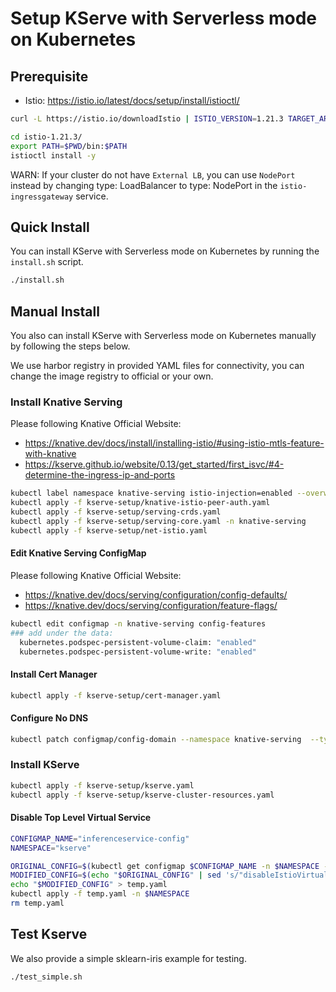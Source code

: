 # Setup KServe with Serverless mode on Kubernetes

## Prerequisite
- Istio: https://istio.io/latest/docs/setup/install/istioctl/
```bash
curl -L https://istio.io/downloadIstio | ISTIO_VERSION=1.21.3 TARGET_ARCH=x86_64 sh -

cd istio-1.21.3/
export PATH=$PWD/bin:$PATH
istioctl install -y
```

WARN: If your cluster do not have `External LB`, you can use `NodePort` instead by changing type: LoadBalancer to type: NodePort in the `istio-ingressgateway` service.

## Quick Install
You can install KServe with Serverless mode on Kubernetes by running the `install.sh` script.
```bash
./install.sh
```

## Manual Install
You also can install KServe with Serverless mode on Kubernetes manually by following the steps below.

We use harbor registry in provided YAML files for connectivity, you can change the image registry to official or your own.
### Install Knative Serving
Please following Knative Official Website:
- https://knative.dev/docs/install/installing-istio/#using-istio-mtls-feature-with-knative
- https://kserve.github.io/website/0.13/get_started/first_isvc/#4-determine-the-ingress-ip-and-ports
```bash
kubectl label namespace knative-serving istio-injection=enabled --overwrite
kubectl apply -f kserve-setup/knative-istio-peer-auth.yaml
kubectl apply -f kserve-setup/serving-crds.yaml
kubectl apply -f kserve-setup/serving-core.yaml -n knative-serving
kubectl apply -f kserve-setup/net-istio.yaml
```

#### Edit Knative Serving ConfigMap
Please following Knative Official Website:
- https://knative.dev/docs/serving/configuration/config-defaults/
- https://knative.dev/docs/serving/configuration/feature-flags/
```bash
kubectl edit configmap -n knative-serving config-features
### add under the data:
  kubernetes.podspec-persistent-volume-claim: "enabled"
  kubernetes.podspec-persistent-volume-write: "enabled"
```


#### Install Cert Manager
```bash
kubectl apply -f kserve-setup/cert-manager.yaml
```

#### Configure No DNS
```bash
kubectl patch configmap/config-domain --namespace knative-serving  --type merge --patch '{"data":{"example.com":""}}'
```
### Install KServe
```bash
kubectl apply -f kserve-setup/kserve.yaml
kubectl apply -f kserve-setup/kserve-cluster-resources.yaml
```
#### Disable Top Level Virtual Service 
```bash
CONFIGMAP_NAME="inferenceservice-config"
NAMESPACE="kserve"

ORIGINAL_CONFIG=$(kubectl get configmap $CONFIGMAP_NAME -n $NAMESPACE -o yaml)
MODIFIED_CONFIG=$(echo "$ORIGINAL_CONFIG" | sed 's/"disableIstioVirtualHost": false/"disableIstioVirtualHost": true/')
echo "$MODIFIED_CONFIG" > temp.yaml
kubectl apply -f temp.yaml -n $NAMESPACE
rm temp.yaml
```

## Test Kserve
We also provide a simple sklearn-iris example for testing.
```bash
./test_simple.sh
```
